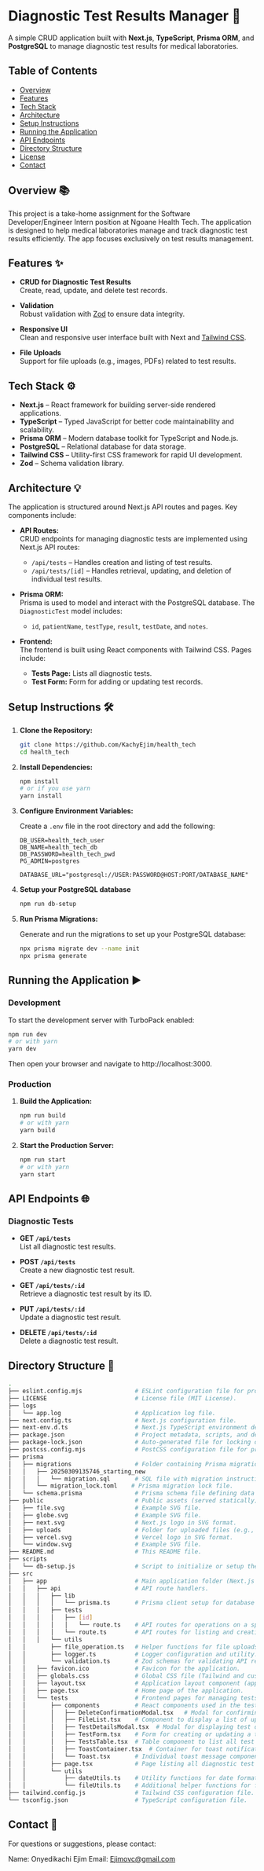 # Diagnostic Test Results Manager 🚀

A simple CRUD application built with **Next.js**, **TypeScript**, **Prisma ORM**, and **PostgreSQL** to manage diagnostic test results for medical laboratories.

## Table of Contents

- [Overview](#overview)
- [Features](#features)
- [Tech Stack](#tech-stack)
- [Architecture](#architecture)
- [Setup Instructions](#setup-instructions)
- [Running the Application](#running-the-application)
- [API Endpoints](#api-endpoints)
- [Directory Structure](#directory-structure)
- [License](#license)
- [Contact](#contact)

## Overview 📚

This project is a take-home assignment for the Software Developer/Engineer Intern position at Ngoane Health Tech. The application is designed to help medical laboratories manage and track diagnostic test results efficiently. The app focuses exclusively on test results management.

## Features ✨

- **CRUD for Diagnostic Test Results**  
  Create, read, update, and delete test records.
- **Validation**  
  Robust validation with [Zod](https://github.com/colinhacks/zod) to ensure data integrity.

- **Responsive UI**  
  Clean and responsive user interface built with Next and [Tailwind CSS](https://tailwindcss.com/).

- **File Uploads**  
  Support for file uploads (e.g., images, PDFs) related to test results.

## Tech Stack ⚙️

- **Next.js** – React framework for building server-side rendered applications.
- **TypeScript** – Typed JavaScript for better code maintainability and scalability.
- **Prisma ORM** – Modern database toolkit for TypeScript and Node.js.
- **PostgreSQL** – Relational database for data storage.
- **Tailwind CSS** – Utility-first CSS framework for rapid UI development.
- **Zod** – Schema validation library.

## Architecture 💡

The application is structured around Next.js API routes and pages. Key components include:

- **API Routes:**  
  CRUD endpoints for managing diagnostic tests are implemented using Next.js API routes:

  - `/api/tests` – Handles creation and listing of test results.
  - `/api/tests/[id]` – Handles retrieval, updating, and deletion of individual test results.

- **Prisma ORM:**  
  Prisma is used to model and interact with the PostgreSQL database. The `DiagnosticTest` model includes:

  - `id`, `patientName`, `testType`, `result`, `testDate`, and `notes`.

- **Frontend:**  
  The frontend is built using React components with Tailwind CSS. Pages include:
  - **Tests Page:** Lists all diagnostic tests.
  - **Test Form:** Form for adding or updating test records.

## Setup Instructions 🛠

1. **Clone the Repository:**

   ```bash
   git clone https://github.com/KachyEjim/health_tech
   cd health_tech
   ```

2. **Install Dependencies:**

   ```bash
   npm install
   # or if you use yarn
   yarn install
   ```

3. **Configure Environment Variables:**

   Create a `.env` file in the root directory and add the following:

   ```env
   DB_USER=health_tech_user
   DB_NAME=health_tech_db
   DB_PASSWORD=health_tech_pwd
   PG_ADMIN=postgres

   DATABASE_URL="postgresql://USER:PASSWORD@HOST:PORT/DATABASE_NAME"
   ```

4. **Setup your PostgreSQL database**

   ```bash
   npm run db-setup
   ```

5. **Run Prisma Migrations:**

   Generate and run the migrations to set up your PostgreSQL database:

   ```bash
   npx prisma migrate dev --name init
   npx prisma generate
   ```

## Running the Application ▶️

### Development

To start the development server with TurboPack enabled:

```bash
npm run dev
# or with yarn
yarn dev
```

Then open your browser and navigate to http://localhost:3000.

### Production

1. **Build the Application:**

   ```bash
   npm run build
   # or with yarn
   yarn build
   ```

2. **Start the Production Server:**

   ```bash
   npm run start
   # or with yarn
   yarn start
   ```

## API Endpoints 🌐

### Diagnostic Tests

- **GET `/api/tests`**  
  List all diagnostic test results.

- **POST `/api/tests`**  
  Create a new diagnostic test result.

- **GET `/api/tests/:id`**  
  Retrieve a diagnostic test result by its ID.

- **PUT `/api/tests/:id`**  
  Update a diagnostic test result.

- **DELETE `/api/tests/:id`**  
  Delete a diagnostic test result.

## Directory Structure 📂

```bash
.
├── eslint.config.mjs               # ESLint configuration file for project-wide linting rules.
├── LICENSE                         # License file (MIT License).
├── logs
│   └── app.log                     # Application log file.
├── next.config.ts                  # Next.js configuration file.
├── next-env.d.ts                   # Next.js TypeScript environment definitions.
├── package.json                    # Project metadata, scripts, and dependencies.
├── package-lock.json               # Auto-generated file for locking dependency versions.
├── postcss.config.mjs              # PostCSS configuration file for processing CSS.
├── prisma
│   ├── migrations                  # Folder containing Prisma migrations.
│   │   ├── 20250309135746_starting_new
│   │   │   └── migration.sql       # SQL file with migration instructions.
│   │   └── migration_lock.toml    # Prisma migration lock file.
│   └── schema.prisma               # Prisma schema file defining data models.
├── public                          # Public assets (served statically).
│   ├── file.svg                    # Example SVG file.
│   ├── globe.svg                   # Example SVG file.
│   ├── next.svg                    # Next.js logo in SVG format.
│   ├── uploads                     # Folder for uploaded files (e.g., images, documents).
│   ├── vercel.svg                  # Vercel logo in SVG format.
│   └── window.svg                  # Example SVG file.
├── README.md                       # This README file.
├── scripts
│   └── db-setup.js                 # Script to initialize or setup the database.
├── src
│   ├── app                         # Main application folder (Next.js App Router).
│   │   ├── api                     # API route handlers.
│   │   │   ├── lib
│   │   │   │   └── prisma.ts       # Prisma client setup for database access.
│   │   │   ├── tests
│   │   │   │   ├── [id]
│   │   │   │   │   └── route.ts    # API routes for operations on a specific test (GET, PUT, DELETE).
│   │   │   │   └── route.ts        # API routes for listing and creating test results.
│   │   │   └── utils
│   │       ├── file_operation.ts   # Helper functions for file uploads.
│   │       ├── logger.ts           # Logger configuration and utility.
│   │       └── validation.ts       # Zod schemas for validating API request payloads.
│   │   ├── favicon.ico             # Favicon for the application.
│   │   ├── globals.css             # Global CSS file (Tailwind and custom styles).
│   │   ├── layout.tsx              # Application layout component (applies to all pages).
│   │   ├── page.tsx                # Home page of the application.
│   │   └── tests                   # Frontend pages for managing tests.
│   │       ├── components          # React components used in the tests pages.
│   │       │   ├── DeleteConfirmationModal.tsx   # Modal for confirming deletion of a test.
│   │       │   ├── FileList.tsx    # Component to display a list of uploaded files.
│   │       │   ├── TestDetailsModal.tsx  # Modal for displaying test details.
│   │       │   ├── TestForm.tsx    # Form for creating or updating a test result.
│   │       │   ├── TestsTable.tsx  # Table component to list all test results.
│   │       │   ├── ToastContainer.tsx  # Container for toast notifications.
│   │       │   └── Toast.tsx       # Individual toast message component.
│   │       ├── page.tsx            # Page listing all diagnostic test results.
│   │       └── utils
│   │           ├── dateUtils.ts    # Utility functions for date formatting and parsing.
│   │           └── fileUtils.ts    # Additional helper functions for file operations.
├── tailwind.config.js              # Tailwind CSS configuration file.
└── tsconfig.json                   # TypeScript configuration file.

```
## Contact 📧

For questions or suggestions, please contact:

Name: Onyedikachi Ejim
Email: Ejimovc@gmail.com

